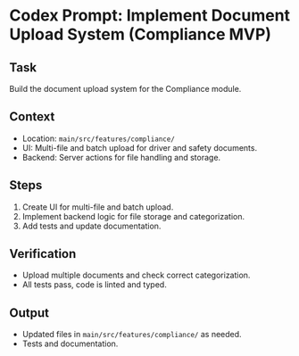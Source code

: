 # Codex Prompt: Implement Document Upload System (Compliance MVP)

## Task
Build the document upload system for the Compliance module.

## Context
- Location: `main/src/features/compliance/`
- UI: Multi-file and batch upload for driver and safety documents.
- Backend: Server actions for file handling and storage.

## Steps
1. Create UI for multi-file and batch upload.
2. Implement backend logic for file storage and categorization.
3. Add tests and update documentation.

## Verification
- Upload multiple documents and check correct categorization.
- All tests pass, code is linted and typed.

## Output
- Updated files in `main/src/features/compliance/` as needed.
- Tests and documentation.
